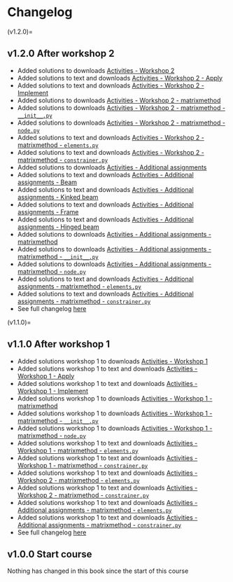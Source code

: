 # Changelog

(v1.2.0)=
## v1.2.0 After workshop 2
- Added solutions to downloads [Activities - Workshop 2](./workshop2.md)
- Added solutions to text and downloads [Activities - Workshop 2 - Apply](./workshop2/Workshop_2_Apply.ipynb)
- Added solutions to text and downloads [Activities - Workshop 2 - Implement](./workshop2/Workshop_2_Implement.ipynb)
- Added solutions to downloads [Activities - Workshop 2 - matrixmethod](./workshop2/matrixmethod.md)
- Added solutions to downloads [Activities - Workshop 2 - matrixmethod - `__init__.py`](./workshop2/matrixmethod/__init__.md)
- Added solutions to downloads [Activities - Workshop 2 - matrixmethod - `node.py`](./workshop2/matrixmethod/node.md)
- Added solutions to text and downloads [Activities - Workshop 2 - matrixmethod - `elements.py`](./workshop2/matrixmethod/elements.md)
- Added solutions to text and downloads [Activities - Workshop 2 - matrixmethod - `constrainer.py`](./workshop2/matrixmethod/constrainer.md)
- Added solutions to downloads [Activities - Additional assignments](./additional.md)
- Added solutions to text and downloads [Activities - Additional assignments - Beam](./additional/beam.ipynb)
- Added solutions to text and downloads [Activities - Additional assignments - Kinked beam](./additional/beam_kinked.ipynb)
- Added solutions to text and downloads [Activities - Additional assignments - Frame](./additional/frame.ipynb)
- Added solutions to text and downloads [Activities - Additional assignments - Hinged beam](./additional/hinged_beam.ipynb)
- Added solutions to downloads [Activities - Additional assignments - matrixmethod](./additional/matrixmethod.md)
- Added solutions to downloads [Activities - Additional assignments - matrixmethod - `__init__.py`](./additional/matrixmethod/__init__.md)
- Added solutions to downloads [Activities - Additional assignments - matrixmethod - `node.py`](./additional/matrixmethod/node.md)
- Added solutions to text and downloads [Activities - Additional assignments - matrixmethod - `elements.py`](./additional/matrixmethod/elements.md)
- Added solutions to text and downloads [Activities - Additional assignments - matrixmethod - `constrainer.py`](./additional/matrixmethod/constrainer.md)
- See full changelog [here](TBP)

(v1.1.0)=
## v1.1.0 After workshop 1
- Added solutions workshop 1 to downloads [Activities - Workshop 1](./workshop1.md)
- Added solutions workshop 1 to text and downloads [Activities - Workshop 1 - Apply](./workshop1/Workshop_1_Apply.ipynb)
- Added solutions workshop 1 to text and downloads [Activities - Workshop 1 - Implement](./workshop1/Workshop_1_Implement.ipynb)
- Added solutions workshop 1 to downloads [Activities - Workshop 1 - matrixmethod](./workshop1/matrixmethod.md)
- Added solutions workshop 1 to downloads [Activities - Workshop 1 - matrixmethod - `__init__.py`](./workshop1/matrixmethod/__init__.md)
- Added solutions workshop 1 to downloads [Activities - Workshop 1 - matrixmethod - `node.py`](./workshop1/matrixmethod/node.md)
- Added solutions workshop 1 to text and downloads [Activities - Workshop 1 - matrixmethod - `elements.py`](./workshop1/matrixmethod/elements.md)
- Added solutions workshop 1 to text and downloads [Activities - Workshop 1 - matrixmethod - `constrainer.py`](./workshop1/matrixmethod/constrainer.md)
- Added solutions workshop 1 to text and downloads [Activities - Workshop 2 - matrixmethod - `elements.py`](./workshop2/matrixmethod/elements.md)
- Added solutions workshop 1 to text and downloads [Activities - Workshop 2 - matrixmethod - `constrainer.py`](./workshop2/matrixmethod/constrainer.md)
- Added solutions workshop 1 to text and downloads [Activities - Additional assignments - matrixmethod - `elements.py`](./additional/matrixmethod/elements.md)
- Added solutions workshop 1 to text and downloads [Activities - Additional assignments - matrixmethod - `constrainer.py`](./additional/matrixmethod/constrainer.md)
- See full changelog [here](TBP)

## v1.0.0 Start course
Nothing has changed in this book since the start of this course

